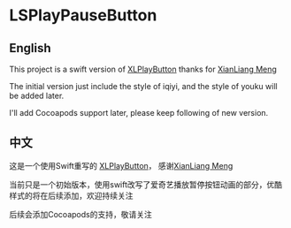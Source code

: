 # LSPlayPauseButton

## English
This project is a swift version of [XLPlayButton](https://github.com/mengxianliang/XLPlayButton) thanks for [XianLiang Meng](https://github.com/mengxianliang)

The initial version just include the style of iqiyi, and the style of youku will be added later.

I'll add Cocoapods support later, please keep following of new version.

## 中文
这是一个使用Swift重写的 [XLPlayButton](https://github.com/mengxianliang/XLPlayButton)， 感谢[XianLiang Meng](https://github.com/mengxianliang)

当前只是一个初始版本，使用swift改写了爱奇艺播放暂停按钮动画的部分，优酷样式的将在后续添加，欢迎持续关注

后续会添加Cocoapods的支持，敬请关注
